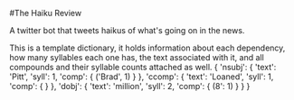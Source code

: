  #The Haiku Review

A twitter bot that tweets haikus of what's going on in the news.

This is a template dictionary, it holds information about each dependency, how many syllables each one has, the text associated with it, and all compounds and their syllable counts attached as well.
 {
     'nsubj': {
         'text': 'Pitt',
         'syll': 1,
         'comp': {
             ('Brad', 1)
         }
     },
     'ccomp': {
         'text': 'Loaned',
         'syll': 1,
         'comp': {
         }
     },
     'dobj': {
         'text': 'million',
         'syll': 2,
         'comp': {
             (8': 1)
         }
     }
 }
